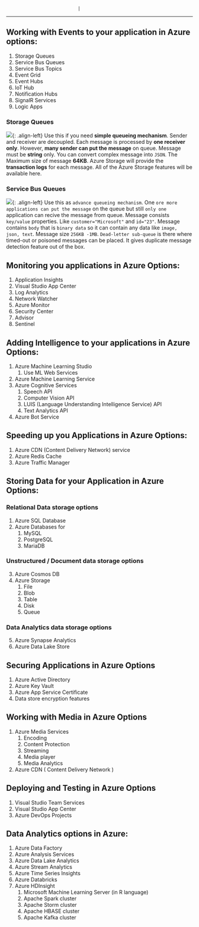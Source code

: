                                |

---

## Working with **Events** to your application in Azure options:

1. Storage Queues
2. Service Bus Queues
3. Service Bus Topics
4. Event Grid
5. Event Hubs
6. IoT Hub
7. Notification Hubs
8. SignalR Services
9. Logic Apps

### Storage Queues

![](https://imgur.com/sugyXgH.png){: .align-left}
Use this if you need **simple queueing mechanism**. Sender and receiver are decoupled. Each message is processed by **one receiver only**. However, **many sender can put the message** on queue. Message must be **string** only. You can convert complex message into `JSON`. The Maximum size of message **64KB**. Azure Storage will provide the **transaction logs** for each message. All of the Azure Storage features will be available here.

### Service Bus Queues

![](https://imgur.com/Zy7AlUJ.png){: .align-left}
Use this as `advance queueing mechanism`. One `ore more applications can put the message` on the queue but still `only one` application can recive the message from queue. Message consists `key/value` properties. Like `customer="Microsoft"` and `id="23"`. Message contains `body` that is `binary data` so it can contain any data like `image, json, text`. Message size `256KB -1MB`. `Dead-letter sub-queue` is there where timed-out or poisoned messages can be placed. It gives duplicate message detection feature out of the box.

## Monitoring you applications in Azure Options:

1. Application Insights
2. Visual Studio App Center
3. Log Analytics
4. Network Watcher
5. Azure Monitor
6. Security Center
7. Advisor
8. Sentinel

## Adding **Intelligence** to your applications in Azure Options:

1. Azure Machine Learning Studio
   1. Use ML Web Services
2. Azure Machine Learning Service
3. Azure Cognitive Services
   1. Speech API
   2. Computer Vision API
   3. LUIS (Language Understanding Intelligence Service) API
   4. Text Analytics API
4. Azure Bot Service

## Speeding up you Applications in Azure Options:

1. Azure CDN (Content Delivery Network) service
2. Azure Redis Cache
3. Azure Traffic Manager

## Storing Data for your Application in Azure Options:

### Relational Data storage options

1. Azure SQL Database
2. Azure Databases for
   1. MySQL
   2. PostgreSQL
   3. MariaDB

### Unstructured / Document data storage options

3. Azure Cosmos DB
4. Azure Storage
   1. File
   2. Blob
   3. Table
   4. Disk
   5. Queue

### Data Analytics data storage options

5. Azure Synapse Analytics
6. Azure Data Lake Store

## Securing Applications in Azure Options

1. Azure Active Directory
2. Azure Key Vault
3. Azure App Service Certificate
4. Data store encryption features

## Working with Media in Azure Options

1. Azure Media Services
   1. Encoding
   2. Content Protection
   3. Streaming
   4. Media player
   5. Media Analytics
2. Azure CDN ( Content Delivery Network )

## Deploying and Testing in Azure Options

1. Visual Studio Team Services
2. Visual Studio App Center
3. Azure DevOps Projects

## Data Analytics options in Azure:

1. Azure Data Factory
2. Azure Analysis Services
3. Azure Data Lake Analytics
4. Azure Stream Analytics
5. Azure Time Series Insights
6. Azure Databricks
7. Azure HDInsight
   1. Microsoft Machine Learning Server (in R language)
   2. Apache Spark cluster
   3. Apache Storm cluster
   4. Apache HBASE cluster
   5. Apache Kafka cluster

